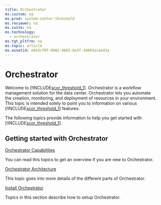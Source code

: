 ```yaml
---
title: Orchestrator
ms.custom: na
ms.prod: system-center-threshold
ms.reviewer: na
ms.suite: na
ms.technology: 
  - orchestrator
ms.tgt_pltfrm: na
ms.topic: article
ms.assetid: e8e3cf0f-0982-4603-8a3f-18803acae43a
---
```

# Orchestrator
Welcome to [!INCLUDE[scor_threshold_1](../../Token/scor_threshold_1_md.md)]. Orchestrator is a workflow management solution for the data center. Orchestrator lets you automate the creation, monitoring, and deployment of resources in your environment. This topic is intended solely to point you to information on various [!INCLUDE[scor_threshold_1](../../Token/scor_threshold_1_md.md)] features.

The following topics provide information to help you get started with [!INCLUDE[scor_threshold_1](../../Token/scor_threshold_1_md.md)].

## Getting started with Orchestrator
[Orchestrator Capabilities](Orchestrator-Capabilities.md)

You can  read this topics to get an overview if you are new to Orchestrator.

[Orchestrator Architecture](Orchestrator-Architecture.md)

This topic goes into more details of the different  parts of Orchestrator.

[Install Orchestrator](../Deploy/Install-Orchestrator.md)

Topics in this section describe how to setup Orchestrator.


